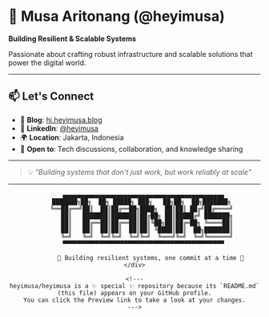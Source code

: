 # 🚀 Musa Aritonang (@heyimusa)

**Building Resilient & Scalable Systems**

Passionate about crafting robust infrastructure and scalable solutions that power the digital world.

---


## 📫 Let's Connect

- 💬 **Blog**: [hi.heyimusa.blog](https://hi.heyimusa.blog/)
- 💼 **LinkedIn**: [@heyimusa](https://www.linkedin.com/in/heyimusa/)
- 🌍 **Location**: Jakarta, Indonesia
- 🤝 **Open to**: Tech discussions, collaboration, and knowledge sharing

---

> 💡 *"Building systems that don't just work, but work reliably at scale"*

---

<div align="center">

```
     ▄▄▄▄▄▄▄▄▄▄▄▄▄▄▄▄▄▄▄▄▄▄▄▄▄▄▄▄▄▄▄▄▄▄▄▄▄▄▄▄▄▄▄▄▄
    ███████╗██╗  ██╗ █████╗ ███╗   ██╗██╗  ██╗███████╗
    ╚══██╔══╝██║  ██║██╔══██╗████╗  ██║██║ ██╔╝██╔════╝
       ██║   ███████║███████║██╔██╗ ██║█████╔╝ ███████╗
       ██║   ██╔══██║██╔══██║██║╚██╗██║██╔═██╗ ╚════██║
       ██║   ██║  ██║██║  ██║██║ ╚████║██║  ██╗███████║
       ╚═╝   ╚═╝  ╚═╝╚═╝  ╚═╝╚═╝  ╚═══╝╚═╝  ╚═╝╚══════╝
     ▀▀▀▀▀▀▀▀▀▀▀▀▀▀▀▀▀▀▀▀▀▀▀▀▀▀▀▀▀▀▀▀▀▀▀▀▀▀▀▀▀▀▀▀▀

         🚀 Building resilient systems, one commit at a time 🚀
</div>

<!---
heyimusa/heyimusa is a ✨ special ✨ repository because its `README.md` (this file) appears on your GitHub profile.
You can click the Preview link to take a look at your changes.
--->
